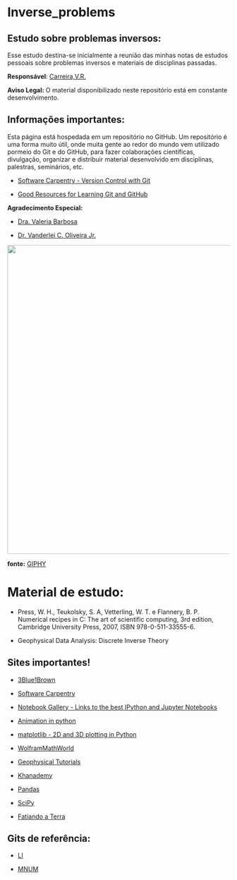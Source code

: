 # Inverse_problems

## Estudo sobre problemas inversos:
 Esse estudo destina-se inicialmente a reunião das minhas notas de estudos pessoais sobre problemas inversos e materiais de disciplinas passadas.

**Responsável**: [Carreira,V.R.](http://lattes.cnpq.br/9663791782095105)

**Aviso Legal:** O material disponibilizado neste repositório está em constante desenvolvimento. 

## Informações importantes:

Esta página está hospedada em um repositório no GitHub. Um repositório é uma forma muito útil, onde muita gente ao redor do mundo vem utilizado pormeio do Git e do GitHub, para fazer colaborações científicas, divulgação, organizar e distribuir material desenvolvido em disciplinas, palestras, seminários, etc. 

* [Software Carpentry - Version Control with Git](http://swcarpentry.github.io/git-novice/)

* [Good Resources for Learning Git and GitHub](https://help.github.com/articles/good-resources-for-learning-git-and-github/)


**Agradecimento Especial:** 

* [Dra. Valeria Barbosa ](https://github.com/valcris)

* [Dr. Vanderlei C. Oliveira Jr.](https://github.com/birocoles)



<img src = 'https://media.giphy.com/media/3o6UB5RrlQuMfZp82Y/giphy.gif' width = 700>

**fonte:** [GIPHY](https://media.giphy.com/media/tvGOBZKNEX0ac/giphy.gif)



# Material de estudo:


* Press, W. H., Teukolsky, S. A, Vetterling, W. T. e Flannery,
B. P. Numerical recipes in C: The art of scientific computing, 3rd edition, 
Cambridge University Press, 2007, ISBN 978-0-511-33555-6.

* Geophysical Data Analysis: Discrete Inverse Theory 
  

## Sites importantes!

 * [3Blue1Brown](https://www.youtube.com/channel/UCYO_jab_esuFRV4b17AJtAw)

 * [Software Carpentry](http://software-carpentry.org/index.html)

 * [Notebook Gallery - Links to the best IPython and Jupyter Notebooks](http://nb.bianp.net/sort/views/)
 
 * [Animation in python](https://towardsdatascience.com/animations-with-matplotlib-d96375c5442c)

 * [matplotlib - 2D and 3D plotting in Python](http://nbviewer.jupyter.org/github/jrjohansson/scientific-python-lectures/blob/master/Lecture-4-Matplotlib.ipynb)

 * [WolframMathWorld](https://mathworld.wolfram.com/InverseProblem.html)

 * [Geophysical Tutorials](https://library.seg.org/doi/pdf/10.1190/tle35020190.1)

 * [Khanademy](https://pt.khanacademy.org)

 * [Pandas](http://pandas.pydata.org/)

 * [SciPy](https://scipy.org/about.html)

 * [Fatiando a Terra](http://www.fatiando.org/index.html)
 
 ## Gits de referência:
 
 * [LI](https://github.com/valcris/Linear_Inversion/tree/master/Topics)
 
 * [MNUM](https://github.com/birocoles/Disciplina-metodos-computacionais)
